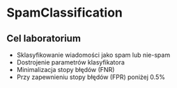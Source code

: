 # SpamClassification

## Cel laboratorium

- Sklasyfikowanie wiadomości jako spam lub nie-spam
- Dostrojenie parametrów klasyfikatora
- Minimalizacja stopy błędów (FNR)
- Przy zapewnieniu stopy błędów (FPR) poniżej 0.5%
